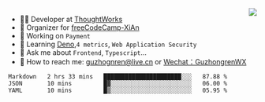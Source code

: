 <img align="right" src="https://github-readme-stats.vercel.app/api?username=guzhongren&show_icons=true&icon_color=805AD5&text_color=000&bg_color=ffffff&hide_title=true" />

- 👨‍💻  Developer at [ThoughtWorks](https://thoughtworks.com)
- 🏢 Organizer for [freeCodeCamp-XiAn](https://github.com/orgs/freeCodeCamp-XiAn)
- 🔭 Working on `Payment`
- 🌱 Learning [Deno](https://deno.land/),`4 metrics`,  `Web Application Security`
- 💬 Ask me about `Frontend`, `Typescript`...
- 🔎 How to reach me: [guzhognren@live.cn](guzhognren@live.cn) or [Wechat：GuzhongrenWX]()

<!--START_SECTION:waka-->
```text
Markdown   2 hrs 33 mins   ██████████████████████░░░   87.88 % 
JSON       10 mins         █▓░░░░░░░░░░░░░░░░░░░░░░░   06.00 % 
YAML       10 mins         █▒░░░░░░░░░░░░░░░░░░░░░░░   05.95 % 
```
<!--END_SECTION:waka-->

